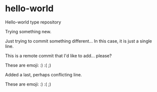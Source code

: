 # hello-world
Hello-world type repository

Trying something new.

Just trying to commit something different... In this case, it is just a single line.

This is a remote commit that I'd like to add... please?

These are emoji: :) :( ;)

Added a last, perhaps conflicting line.

These are emoji: :) :( ;)
